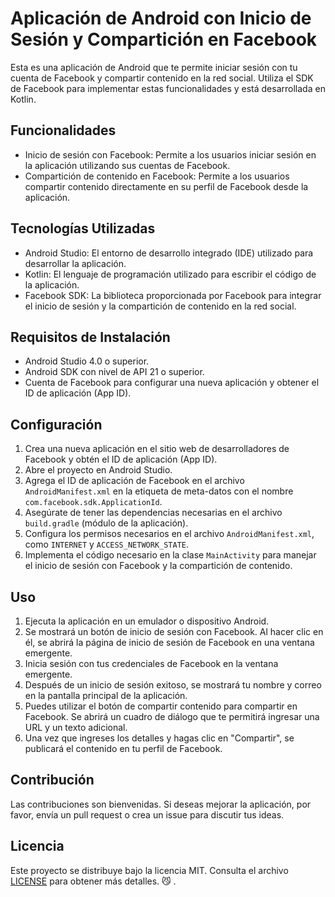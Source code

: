 # Aplicación de Android con Inicio de Sesión y Compartición en Facebook

Esta es una aplicación de Android que te permite iniciar sesión con tu cuenta de Facebook y compartir contenido en la red social. Utiliza el SDK de Facebook para implementar estas funcionalidades y está desarrollada en Kotlin.

## Funcionalidades

- Inicio de sesión con Facebook: Permite a los usuarios iniciar sesión en la aplicación utilizando sus cuentas de Facebook.
- Compartición de contenido en Facebook: Permite a los usuarios compartir contenido directamente en su perfil de Facebook desde la aplicación.

## Tecnologías Utilizadas

- Android Studio: El entorno de desarrollo integrado (IDE) utilizado para desarrollar la aplicación.
- Kotlin: El lenguaje de programación utilizado para escribir el código de la aplicación.
- Facebook SDK: La biblioteca proporcionada por Facebook para integrar el inicio de sesión y la compartición de contenido en la red social.

## Requisitos de Instalación

- Android Studio 4.0 o superior.
- Android SDK con nivel de API 21 o superior.
- Cuenta de Facebook para configurar una nueva aplicación y obtener el ID de aplicación (App ID).

## Configuración

1. Crea una nueva aplicación en el sitio web de desarrolladores de Facebook y obtén el ID de aplicación (App ID).
2. Abre el proyecto en Android Studio.
3. Agrega el ID de aplicación de Facebook en el archivo `AndroidManifest.xml` en la etiqueta de meta-datos con el nombre `com.facebook.sdk.ApplicationId`.
4. Asegúrate de tener las dependencias necesarias en el archivo `build.gradle` (módulo de la aplicación).
5. Configura los permisos necesarios en el archivo `AndroidManifest.xml`, como `INTERNET` y `ACCESS_NETWORK_STATE`.
6. Implementa el código necesario en la clase `MainActivity` para manejar el inicio de sesión con Facebook y la compartición de contenido.

## Uso

1. Ejecuta la aplicación en un emulador o dispositivo Android.
2. Se mostrará un botón de inicio de sesión con Facebook. Al hacer clic en él, se abrirá la página de inicio de sesión de Facebook en una ventana emergente.
3. Inicia sesión con tus credenciales de Facebook en la ventana emergente.
4. Después de un inicio de sesión exitoso, se mostrará tu nombre y correo en la pantalla principal de la aplicación.
5. Puedes utilizar el botón de compartir contenido para compartir en Facebook. Se abrirá un cuadro de diálogo que te permitirá ingresar una URL y un texto adicional.
6. Una vez que ingreses los detalles y hagas clic en "Compartir", se publicará el contenido en tu perfil de Facebook.

## Contribución

Las contribuciones son bienvenidas. Si deseas mejorar la aplicación, por favor, envía un pull request o crea un issue para discutir tus ideas.

## Licencia

Este proyecto se distribuye bajo la licencia MIT. Consulta el archivo [LICENSE](LIENSE) para obtener más detalles.
😼
.
